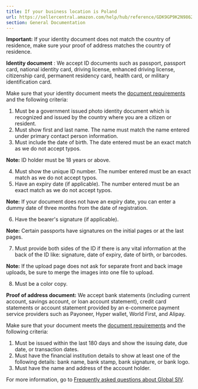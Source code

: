 ```yaml
---
title: If your business location is Poland
url: https://sellercentral.amazon.com/help/hub/reference/GDK9GP9K2N9862KZ
section: General Documentation
---
```


**Important:** If your identity document does not match the country of
residence, make sure your proof of address matches the country of residence.

**Identity document** : We accept ID documents such as passport, passport
card, national identity card, driving license, enhanced driving license,
citizenship card, permanent residency card, health card, or military
identification card.

Make sure that your identity document meets the [document
requirements](/gp/help/GQRP483PDN88Q3M9) and the following criteria:  

  1. Must be a government issued photo identity document which is recognized and issued by the country where you are a citizen or resident.
  2. Must show first and last name. The name must match the name entered under primary contact person information.
  3. Must include the date of birth. The date entered must be an exact match as we do not accept typos.

**Note:** ID holder must be 18 years or above.

  4. Must show the unique ID number. The number entered must be an exact match as we do not accept typos.
  5. Have an expiry date (if applicable). The number entered must be an exact match as we do not accept typos.

**Note:** If your document does not have an expiry date, you can enter a dummy
date of three months from the date of registration.

  6. Have the bearer's signature (if applicable).

**Note:** Certain passports have signatures on the initial pages or at the
last pages.

  7. Must provide both sides of the ID if there is any vital information at the back of the ID like: signature, date of expiry, date of birth, or barcodes.

**Note:** If the upload page does not ask for separate front and back image
uploads, be sure to merge the images into one file to upload.

  8. Must be a color copy.

**Proof of address document:** We accept bank statements (including current
account, savings account, or loan account statement), credit card statements
or account statement provided by an e-commerce payment service providers such
as Payoneer, Hyper wallet, World First, and Alipay.

Make sure that your document meets the [document
requirements](/gp/help/GQRP483PDN88Q3M9) and the following criteria:  

  1. Must be issued within the last 180 days and show the issuing date, due date, or transaction dates.
  2. Must have the financial institution details to show at least one of the following details: bank name, bank stamp, bank signature, or bank logo.
  3. Must have the name and address of the account holder.

For more information, go to [Frequently asked questions about Global
SIV](/gp/help/G2MJXHQCR62DZSSM).

